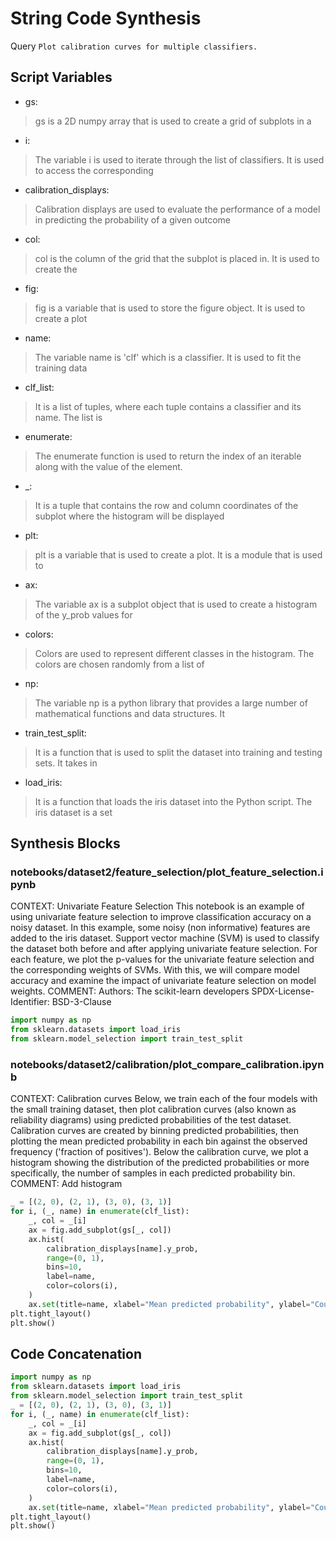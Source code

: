 # String Code Synthesis
Query `Plot calibration curves for multiple classifiers.`
## Script Variables
- gs:<br>
>gs is a 2D numpy array that is used to create a grid of subplots in a
- i:<br>
>The variable i is used to iterate through the list of classifiers. It is used to access the corresponding
- calibration_displays:<br>
>Calibration displays are used to evaluate the performance of a model in predicting the probability of a given outcome
- col:<br>
>col is the column of the grid that the subplot is placed in. It is used to create the
- fig:<br>
>fig is a variable that is used to store the figure object. It is used to create a plot
- name:<br>
>The variable name is 'clf' which is a classifier. It is used to fit the training data
- clf_list:<br>
>It is a list of tuples, where each tuple contains a classifier and its name. The list is
- enumerate:<br>
>The enumerate function is used to return the index of an iterable along with the value of the element.
- _:<br>
>It is a tuple that contains the row and column coordinates of the subplot where the histogram will be displayed
- plt:<br>
>plt is a variable that is used to create a plot. It is a module that is used to
- ax:<br>
>The variable ax is a subplot object that is used to create a histogram of the y_prob values for
- colors:<br>
>Colors are used to represent different classes in the histogram. The colors are chosen randomly from a list of
- np:<br>
>The variable np is a python library that provides a large number of mathematical functions and data structures. It
- train_test_split:<br>
>It is a function that is used to split the dataset into training and testing sets. It takes in
- load_iris:<br>
>It is a function that loads the iris dataset into the Python script. The iris dataset is a set
## Synthesis Blocks
### notebooks/dataset2/feature_selection/plot_feature_selection.ipynb
CONTEXT:   Univariate Feature Selection  This notebook is an example of using univariate feature selection to improve classification accuracy on a
noisy dataset.  In this example, some noisy (non informative) features are added to the iris dataset. Support vector machine (SVM) is used to classify
the dataset both before and after applying univariate feature selection. For each feature, we plot the p-values for the univariate feature selection
and the corresponding weights of SVMs. With this, we will compare model accuracy and examine the impact of univariate feature selection on model
weights.  COMMENT: Authors: The scikit-learn developers SPDX-License-Identifier: BSD-3-Clause
```python
import numpy as np
from sklearn.datasets import load_iris
from sklearn.model_selection import train_test_split
```

### notebooks/dataset2/calibration/plot_compare_calibration.ipynb
CONTEXT:  Calibration curves  Below, we train each of the four models with the small training dataset, then plot calibration curves (also known as
reliability diagrams) using predicted probabilities of the test dataset. Calibration curves are created by binning predicted probabilities, then
plotting the mean predicted probability in each bin against the observed frequency ('fraction of positives'). Below the calibration curve, we plot a
histogram showing the distribution of the predicted probabilities or more specifically, the number of samples in each predicted probability bin.
COMMENT: Add histogram
```python
_ = [(2, 0), (2, 1), (3, 0), (3, 1)]
for i, (_, name) in enumerate(clf_list):
    _, col = _[i]
    ax = fig.add_subplot(gs[_, col])
    ax.hist(
        calibration_displays[name].y_prob,
        range=(0, 1),
        bins=10,
        label=name,
        color=colors(i),
    )
    ax.set(title=name, xlabel="Mean predicted probability", ylabel="Count")
plt.tight_layout()
plt.show()
```

## Code Concatenation
```python
import numpy as np
from sklearn.datasets import load_iris
from sklearn.model_selection import train_test_split
_ = [(2, 0), (2, 1), (3, 0), (3, 1)]
for i, (_, name) in enumerate(clf_list):
    _, col = _[i]
    ax = fig.add_subplot(gs[_, col])
    ax.hist(
        calibration_displays[name].y_prob,
        range=(0, 1),
        bins=10,
        label=name,
        color=colors(i),
    )
    ax.set(title=name, xlabel="Mean predicted probability", ylabel="Count")
plt.tight_layout()
plt.show()
```
